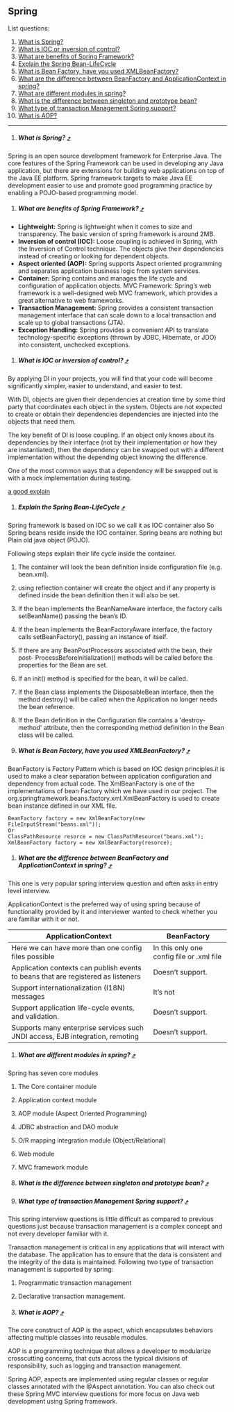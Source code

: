 Spring
---------------

List questions:

1. [What is Spring?](#)
1. [What is IOC or inversion of control?](#what-is-ioc-or-inversion-of-control-)
1. [What are benefits of Spring Framework?](#)
1. [Explain the Spring Bean-LifeCycle](#)
1. [What is Bean Factory, have you used XMLBeanFactory?](#)
1. [What are the difference between BeanFactory and ApplicationContext in spring?](#)
1. [What are different modules in spring?](#)
1. [What is the difference between singleton and prototype bean?](#)
1. [What type of transaction Management Spring support?](#)
1. [What is AOP?](#)

---
1. ##### What is Spring? [&#10548;](#spring)

  Spring is an open source development framework for Enterprise Java. The core features of the Spring Framework can be used in developing any Java application, but there are extensions for building web applications on top of the Java EE platform. Spring framework targets to make Java EE development easier to use and promote good programming practice by enabling a POJO-based programming model.

1. ##### What are benefits of Spring Framework? [&#10548;](#spring)

  * **Lightweight:** Spring is lightweight when it comes to size and transparency. The basic version of spring framework is around 2MB.
  * **Inversion of control (IOC):** Loose coupling is achieved in Spring, with the Inversion of Control technique. The objects give their dependencies instead of creating or looking for dependent objects.
  * **Aspect oriented (AOP):** Spring supports Aspect oriented programming and separates application business logic from system services.
  * **Container:** Spring contains and manages the life cycle and configuration of application objects.
  MVC Framework: Spring’s web framework is a well-designed web MVC framework, which provides a great alternative to web frameworks.
  * **Transaction Management:** Spring provides a consistent transaction management interface that can scale down to a local transaction and scale up to global transactions (JTA).
  * **Exception Handling:** Spring provides a convenient API to translate technology-specific exceptions (thrown by JDBC, Hibernate, or JDO) into consistent, unchecked exceptions.

1. ##### What is IOC or inversion of control? [&#10548;](#spring)

  By applying DI in your projects, you will find that your code will become significantly simpler, easier to understand, and easier to test.

  With DI, objects are given their dependencies at creation time by some third party that coordinates each object in the system. Objects are not expected to create or obtain their dependencies dependencies are injected into the objects that need them.

  The key benefit of DI is loose coupling. If an object only knows about its dependencies by their interface (not by their implementation or how they are instantiated), then the dependency can be swapped out with a different implementation without the depending object knowing the difference.

  One of the most common ways that a dependency will be swapped out is with a mock implementation during testing.
  
  [a good explain](http://www.javaworld.com/article/2071914/excellent-explanation-of-dependency-injection--inversion-of-control-.html)

1. ##### Explain the Spring Bean-LifeCycle [&#10548;](#spring)

  Spring framework is based on IOC so we call it as IOC container also So Spring beans reside inside the IOC container. Spring beans are nothing but Plain old java object (POJO).

  Following steps explain their life cycle inside the container.

  1. The container will look the bean definition inside configuration file (e.g. bean.xml).
  2. using reflection container will create the object and if any property is defined inside the bean definition then it will also be set.
  3. If the bean implements the BeanNameAware interface, the factory calls setBeanName() passing the bean’s ID.
  4. If the bean implements the BeanFactoryAware interface, the factory calls setBeanFactory(), passing an instance of itself.
  5. If there are any BeanPostProcessors associated with the bean, their post- ProcessBeforeInitialization() methods will be called before the properties for the Bean are set.
  6. If an init() method is specified for the bean, it will be called.
  7. If the Bean class implements the DisposableBean interface, then the method destroy() will be called when the Application no longer needs the bean reference.
  8. If the Bean definition in the Configuration file contains a 'destroy-method' attribute, then the corresponding method definition in the Bean class will be called.

1. ##### What is Bean Factory, have you used XMLBeanFactory? [&#10548;](#spring)

  BeanFactory is Factory Pattern which is based on IOC design principles.it is used to make a clear separation between application configuration and dependency from actual code. The XmlBeanFactory is one of the implementations of bean Factory which we have used in our project. The org.springframework.beans.factory.xml.XmlBeanFactory is used to create bean instance defined in our XML file.

  ```
  BeanFactory factory = new XmlBeanFactory(new FileInputStream("beans.xml"));
  Or
  ClassPathResource resorce = new ClassPathResource("beans.xml");
  XmlBeanFactory factory = new XmlBeanFactory(resorce);
  ```

1. ##### What are the difference between BeanFactory and ApplicationContext in spring? [&#10548;](#spring)

  This one is very popular spring interview question and often asks in entry level interview.

  ApplicationContext is the preferred way of using spring because of functionality provided by it and interviewer wanted to check whether you are familiar with it or not.

  | ApplicationContext | BeanFactory |
  | ------------------ | ----------- |
  | Here we can have more than one config files possible | In this only one config file or .xml file |
  | Application contexts can publish events to beans that are registered as listeners | Doesn’t support. |
  | Support internationalization (I18N) messages | It’s not |
  | Support application life-cycle events, and validation. | Doesn’t support. |
  | Supports  many enterprise services such JNDI access, EJB integration, remoting | Doesn’t support. |

1. ##### What are different modules in spring? [&#10548;](#spring)

  Spring has seven core modules

  1. The Core container module
  2. Application context module
  3. AOP module (Aspect Oriented Programming)
  4. JDBC abstraction and DAO module
  5. O/R mapping integration module (Object/Relational)
  6. Web module
  7. MVC framework module

1. ##### What is the difference between singleton and prototype bean? [&#10548;](#spring)

1. ##### What type of transaction Management Spring support? [&#10548;](#spring)

  This spring interview questions is little difficult as compared to previous questions just because transaction management is a complex concept and not every developer familiar with it.

  Transaction management is critical in any applications that will interact with the database. The application has to ensure that the data is consistent and the integrity of the data is maintained. Following two type of transaction management is supported by spring:

  1. Programmatic transaction management
  2. Declarative transaction management.

1. ##### What is AOP? [&#10548;](#spring)

  The core construct of AOP is the aspect, which encapsulates behaviors affecting multiple classes into reusable modules.

  AOP is a programming technique that allows a developer to modularize crosscutting concerns,  that cuts across the typical divisions of responsibility, such as logging and transaction management.

  Spring AOP, aspects are implemented using regular classes or regular classes annotated with the @Aspect annotation. You can also check out these Spring MVC interview questions for more focus on Java web development using Spring framework.
